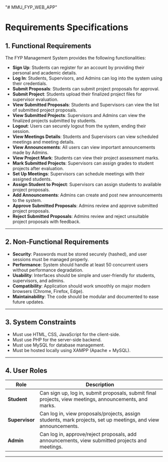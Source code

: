 "# MMU_FYP_WEB_APP" 
# Requirements Specifications

## 1. Functional Requirements

The FYP Management System provides the following functionalities:

- **Sign Up**: Students can register for an account by providing their personal and academic details.
- **Log In**: Students, Supervisors, and Admins can log into the system using their credentials.
- **Submit Proposals**: Students can submit project proposals for approval.
- **Submit Project**: Students upload their finalized project files for supervisor evaluation.
- **View Submitted Proposals**: Students and Supervisors can view the list of submitted project proposals.
- **View Submitted Projects**: Supervisors and Admins can view the finalized projects submitted by students.
- **Logout**: Users can securely logout from the system, ending their session.
- **View Meetings Details**: Students and Supervisors can view scheduled meetings and meeting details.
- **View Announcements**: All users can view important announcements made by Admins.
- **View Project Mark**: Students can view their project assessment marks.
- **Mark Submitted Projects**: Supervisors can assign grades to student projects after evaluation.
- **Set Up Meetings**: Supervisors can schedule meetings with their assigned students.
- **Assign Student to Project**: Supervisors can assign students to available project proposals.
- **Add Announcements**: Admins can create and post new announcements to the system.
- **Approve Submitted Proposals**: Admins review and approve submitted project proposals.
- **Reject Submitted Proposals**: Admins review and reject unsuitable project proposals with feedback.

---

## 2. Non-Functional Requirements

- **Security**: Passwords must be stored securely (hashed), and user sessions must be managed properly.
- **Performance**: System should handle at least 50 concurrent users without performance degradation.
- **Usability**: Interfaces should be simple and user-friendly for students, supervisors, and admins.
- **Compatibility**: Application should work smoothly on major modern browsers (Chrome, Firefox, Edge).
- **Maintainability**: The code should be modular and documented to ease future updates.

---

## 3. System Constraints

- Must use HTML, CSS, JavaScript for the client-side.
- Must use PHP for the server-side backend.
- Must use MySQL for database management.
- Must be hosted locally using XAMPP (Apache + MySQL).

---

## 4. User Roles

| Role | Description |
|------|-------------|
| **Student** | Can sign up, log in, submit proposals, submit final projects, view meetings, announcements, and marks. |
| **Supervisor** | Can log in, view proposals/projects, assign students, mark projects, set up meetings, and view announcements. |
| **Admin** | Can log in, approve/reject proposals, add announcements, view submitted projects and meetings. |

---
